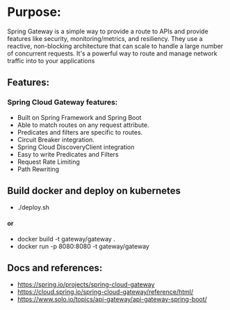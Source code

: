 # Purpose:

Spring Gateway is a simple way to provide a route to APIs and provide features like security, monitoring/metrics, and resiliency.
They use a reactive, non-blocking architecture that can scale to handle a large number of concurrent requests. 
It's a powerful way to route and manage network traffic into to your applications

## Features:

### Spring Cloud Gateway features:

 - Built on Spring Framework and Spring Boot
 - Able to match routes on any request attribute.
 - Predicates and filters are specific to routes.
 - Circuit Breaker integration.
 - Spring Cloud DiscoveryClient integration
 - Easy to write Predicates and Filters
 - Request Rate Limiting
 - Path Rewriting

## Build docker and deploy on kubernetes

* ./deploy.sh

#### or

*   docker build -t gateway/gateway .
*   docker run -p 8080:8080 -t gateway/gateway

## Docs and references:

* https://spring.io/projects/spring-cloud-gateway
* https://cloud.spring.io/spring-cloud-gateway/reference/html/
* https://www.solo.io/topics/api-gateway/api-gateway-spring-boot/
